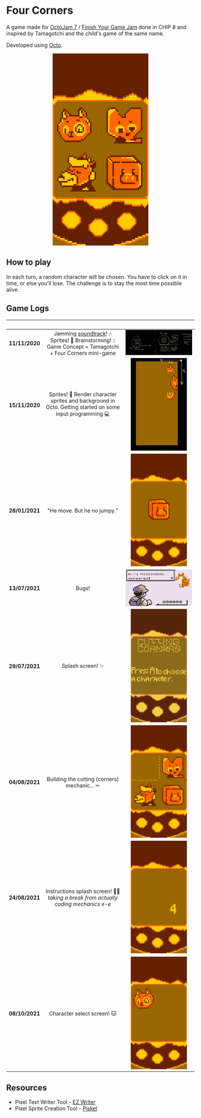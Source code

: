 # Four Corners

A game made for [OctoJam 7](https://itch.io/jam/octojam-7) / [Finish Your Game Jam](https://itch.io/jam/finishyourgamejam2020) done in CHIP 8 and inspired by Tamagotchi and the child's game of the same name.

Developed using [Octo](https://github.com/JohnEarnest/Octo).

<p align="center">
    <img src="images/preview.gif">
</p>

## How to play

In each turn, a random character will be chosen. You have to click on it in time, or else you'll lose. The challenge is to stay the most time possible alive.

## Game Logs

 &nbsp;|             |  &nbsp;
:-------------------------|:-------------------------:|:-------------------------:
**11/11/2020** | Jamming [soundtrack](https://www.youtube.com/watch?v=HL9_xm5HwrE&t=1649s)! 🎶 Sprites! 🎨 Brainstorming! :: Game Concept = Tamagotchi + Four Corners mini-game | <img src="images/20201111_dev_notes.jpg"> 
**15/11/2020** | Sprites! 🎨 Render character sprites and background in Octo. Getting started on some input programming 💻 | <img src="images/20201115_dev_notes.png" width="150">
**28/01/2021** | "He move. But he no jumpy." | <img src="images/20210128_dev_notes.gif" width="150">
**13/07/2021** | Bugs! | <img src="images/development_memes.png">
**29/07/2021** | Splash screen! ✨ | <img src="images/20210729_dev_notes.png" width="150">
**04/08/2021** | Building the cutting (corners) mechanic... ✂ | <img src="images/20210804_dev_notes.gif" width="150">
**24/08/2021** | Instructions splash screen! 👩‍🏫 *taking a break from actually coding mechanics e-e* | <img src="images/20210824_dev_notes.gif" width="150">
**08/10/2021** | Character select screen! 🐱 | <img src="images/20211008_dev_notes.gif" width="150">

## Resources

- Pixel Text Writer Tool - [EZ Writer](http://beyondloom.com/tools/ezwriter.html)
- Pixel Sprite Creation Tool - [Piskel](https://www.piskelapp.com/)
